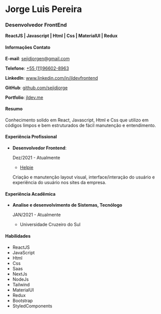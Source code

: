 
# Jorge Luis Pereira
### Desenvolvedor FrontEnd 
**ReactJS | Javascript | Html | Css | MaterialUI | Redux**

#### Informações Contato
**E-mail**: <a href="mailto:sejidjorgen@gmail.com">sejidjorgen@gmail.com</a>

**Telefone**: <a href="wa.me/5511966028963">+55 (11)96602-8963</a>

**LinkedIn**: <a href="http://www.linkedin.com/in/jldevfrontend/">www.linkedin.com/in/jldevfrontend</a>

**GitHub**: <a href="https://github.com/sejidjorge">github.com/sejidjorge</a>

**Portfolio**: <a href="https://jldev.me">jldev.me</a>

#### Resumo

Conhecimento solido em React, Javascript, Html e Css que utilizo em códigos limpos e bem estruturados de fácil manutenção e entendimento.  

#### Experiência Profissional

* **Desenvolvedor Frontend**:

    Dez/2021 - Atualmente

    * <a href="https://helpie.com.br/">Helpie</a>

    Criação e manutenção layout visual, interface/interação do usuário e experiência do usuário nos sites da empresa.  


#### Experiência Acadêmica

* **Analise e desenvolvimento de Sistemas, Tecnólogo**

  JAN/2021 - Atualmente

  * Universidade Cruzeiro do Sul

#### Habilidades

* ReactJS  
* JavaScript  
* Html  
* Css  
* Saas  
* NextJs  
* NodeJs  
* Tailwind  
* MaterialUI  
* Redux  
* Bootstrap  
* StyledComponents
